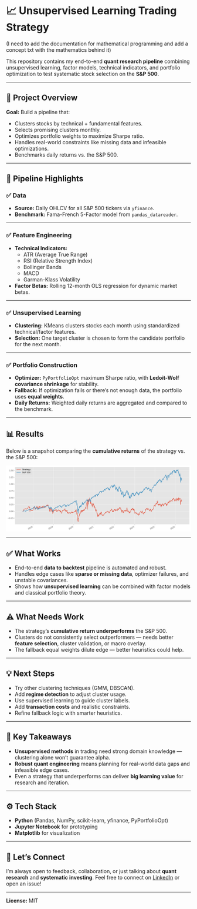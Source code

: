 # 📈 Unsupervised Learning Trading Strategy

(I need to add the documentation for mathematical programming and add a concept txt with the mathematics behind it)

This repository contains my end-to-end **quant research pipeline** combining unsupervised learning, factor models, technical indicators, and portfolio optimization to test systematic stock selection on the **S&P 500**.

---

## 🚀 Project Overview

**Goal:** Build a pipeline that:
- Clusters stocks by technical + fundamental features.
- Selects promising clusters monthly.
- Optimizes portfolio weights to maximize Sharpe ratio.
- Handles real-world constraints like missing data and infeasible optimizations.
- Benchmarks daily returns vs. the S&P 500.

---

## 📂 Pipeline Highlights

### ✅ Data
- **Source:** Daily OHLCV for all S&P 500 tickers via `yfinance`.
- **Benchmark:** Fama-French 5-Factor model from `pandas_datareader`.

---

### ✅ Feature Engineering
- **Technical Indicators:**  
  - ATR (Average True Range)  
  - RSI (Relative Strength Index)  
  - Bollinger Bands  
  - MACD  
  - Garman-Klass Volatility  
- **Factor Betas:** Rolling 12-month OLS regression for dynamic market betas.

---

### ✅ Unsupervised Learning
- **Clustering:** KMeans clusters stocks each month using standardized technical/factor features.
- **Selection:** One target cluster is chosen to form the candidate portfolio for the next month.

---

### ✅ Portfolio Construction
- **Optimizer:** `PyPortfolioOpt` maximum Sharpe ratio, with **Ledoit-Wolf covariance shrinkage** for stability.
- **Fallback:** If optimization fails or there’s not enough data, the portfolio uses **equal weights**.
- **Daily Returns:** Weighted daily returns are aggregated and compared to the benchmark.

---

## 📊 Results

Below is a snapshot comparing the **cumulative returns** of the strategy vs. the S&P 500:

![Strategy vs. S&P 500](./portfolio_vs_sp500.png)

---

## ✅ What Works

- End-to-end **data to backtest** pipeline is automated and robust.
- Handles edge cases like **sparse or missing data**, optimizer failures, and unstable covariances.
- Shows how **unsupervised learning** can be combined with factor models and classical portfolio theory.

---

## ⚠️ What Needs Work

- The strategy’s **cumulative return underperforms** the S&P 500.
- Clusters do not consistently select outperformers — needs better **feature selection**, cluster validation, or macro overlay.
- The fallback equal weights dilute edge — better heuristics could help.

---

## 💡 Next Steps

- Try other clustering techniques (GMM, DBSCAN).
- Add **regime detection** to adjust cluster usage.
- Use supervised learning to guide cluster labels.
- Add **transaction costs** and realistic constraints.
- Refine fallback logic with smarter heuristics.

---

## 📌 Key Takeaways

- **Unsupervised methods** in trading need strong domain knowledge — clustering alone won’t guarantee alpha.
- **Robust quant engineering** means planning for real-world data gaps and infeasible edge cases.
- Even a strategy that underperforms can deliver **big learning value** for research and iteration.

---

## ⚙️ Tech Stack

- **Python** (Pandas, NumPy, scikit-learn, yfinance, PyPortfolioOpt)
- **Jupyter Notebook** for prototyping
- **Matplotlib** for visualization

---

## 🤝 Let’s Connect

I’m always open to feedback, collaboration, or just talking about **quant research** and **systematic investing**. Feel free to connect on [LinkedIn](#) or open an issue!

---

**License:** MIT

